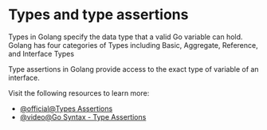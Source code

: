 # Types and type assertions

Types in Golang specify the data type that a valid Go variable can hold. Golang has four categories of Types including Basic, Aggregate, Reference, and Interface Types

Type assertions in Golang provide access to the exact type of variable of an interface.

Visit the following resources to learn more:

- [@official@Types Assertions ](https://go.dev/tour/methods/15)
- [@video@Go Syntax - Type Assertions ](https://youtube.com/watch?v=vtGbi9bGr3s)
